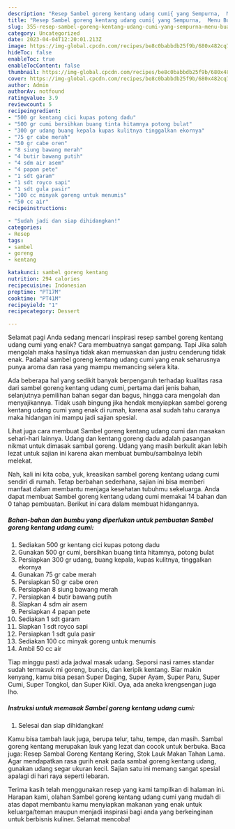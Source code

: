 ```yaml
---
description: "Resep Sambel goreng kentang udang cumi{ yang Sempurna,  Menu Buat lebaran"
title: "Resep Sambel goreng kentang udang cumi{ yang Sempurna,  Menu Buat lebaran"
slug: 355-resep-sambel-goreng-kentang-udang-cumi-yang-sempurna-menu-buat-lebaran
category: Uncategorized
date: 2023-04-04T12:20:01.213Z
image: https://img-global.cpcdn.com/recipes/be8c0babbdb25f9b/680x482cq70/sambel-goreng-kentang-udang-cumi-foto-resep-utama.jpg
hideToc: false
enableToc: true
enableTocContent: false
thumbnail: https://img-global.cpcdn.com/recipes/be8c0babbdb25f9b/680x482cq70/sambel-goreng-kentang-udang-cumi-foto-resep-utama.jpg
cover: https://img-global.cpcdn.com/recipes/be8c0babbdb25f9b/680x482cq70/sambel-goreng-kentang-udang-cumi-foto-resep-utama.jpg
author: Admin
authorAv: notfound
ratingvalue: 3.9
reviewcount: 5
recipeingredient:
- "500 gr kentang cici kupas potong dadu"
- "500 gr cumi bersihkan buang tinta hitamnya potong bulat"
- "300 gr udang buang kepala kupas kulitnya tinggalkan ekornya"
- "75 gr cabe merah"
- "50 gr cabe oren"
- "8 siung bawang merah"
- "4 butir bawang putih"
- "4 sdm air asem"
- "4 papan pete"
- "1 sdt garam"
- "1 sdt royco sapi"
- "1 sdt gula pasir"
- "100 cc minyak goreng untuk menumis"
- "50 cc air"
recipeinstructions:

- "Sudah jadi dan siap dihidangkan!"
categories:
- Resep
tags:
- sambel
- goreng
- kentang

katakunci: sambel goreng kentang 
nutrition: 294 calories
recipecuisine: Indonesian
preptime: "PT17M"
cooktime: "PT41M"
recipeyield: "1"
recipecategory: Dessert

---
```



Selamat pagi Anda sedang mencari inspirasi resep sambel goreng kentang udang cumi yang enak? Cara membuatnya sangat gampang. Tapi Jika salah mengolah maka hasilnya tidak akan memuaskan dan justru cenderung tidak enak. Padahal sambel goreng kentang udang cumi yang enak seharusnya punya aroma dan rasa yang mampu memancing selera kita.


Ada beberapa hal yang sedikit banyak berpengaruh terhadap kualitas rasa dari sambel goreng kentang udang cumi, pertama dari jenis bahan, selanjutnya pemilihan bahan segar dan bagus, hingga cara mengolah dan menyajikannya. Tidak usah bingung jika hendak menyiapkan sambel goreng kentang udang cumi yang enak di rumah, karena asal sudah tahu caranya maka hidangan ini mampu jadi sajian spesial.

Lihat juga cara membuat Sambel goreng kentang udang cumi dan masakan sehari-hari lainnya. Udang dan kentang goreng dadu adalah pasangan nikmat untuk dimasak sambal goreng. Udang yang masih berkulit akan lebih lezat untuk sajian ini karena akan membuat bumbu/sambalnya lebih melekat.


Nah, kali ini kita coba, yuk, kreasikan sambel goreng kentang udang cumi sendiri di rumah. Tetap berbahan sederhana, sajian ini bisa memberi manfaat dalam membantu menjaga kesehatan tubuhmu sekeluarga. Anda dapat membuat Sambel goreng kentang udang cumi memakai 14 bahan dan 0 tahap pembuatan. Berikut ini cara dalam membuat hidangannya.

<!--inarticleads1-->

##### Bahan-bahan dan bumbu yang diperlukan untuk pembuatan Sambel goreng kentang udang cumi:

1. Sediakan 500 gr kentang cici kupas potong dadu
1. Gunakan 500 gr cumi, bersihkan buang tinta hitamnya, potong bulat
1. Persiapkan 300 gr udang, buang kepala, kupas kulitnya, tinggalkan ekornya
1. Gunakan 75 gr cabe merah
1. Persiapkan 50 gr cabe oren
1. Persiapkan 8 siung bawang merah
1. Persiapkan 4 butir bawang putih
1. Siapkan 4 sdm air asem
1. Persiapkan 4 papan pete
1. Sediakan 1 sdt garam
1. Siapkan 1 sdt royco sapi
1. Persiapkan 1 sdt gula pasir
1. Sediakan 100 cc minyak goreng untuk menumis
1. Ambil 50 cc air


Tiap minggu pasti ada jadwal masak udang. Seporsi nasi rames standar sudah termasuk mi goreng, buncis, dan keripik kentang. Biar makin kenyang, kamu bisa pesan Super Daging, Super Ayam, Super Paru, Super Cumi, Super Tongkol, dan Super Kikil. Oya, ada aneka krengsengan juga lho. 

<!--inarticleads2-->

##### Instruksi untuk memasak Sambel goreng kentang udang cumi:


1. Selesai dan siap dihidangkan!

Kamu bisa tambah lauk juga, berupa telur, tahu, tempe, dan masih. Sambal goreng kentang merupakan lauk yang lezat dan cocok untuk berbuka. Baca juga: Resep Sambal Goreng Kentang Kering, Stok Lauk Makan Tahan Lama. Agar mendapatkan rasa gurih enak pada sambal goreng kentang udang, gunakan udang segar ukuran kecil. Sajian satu ini memang sangat spesial apalagi di hari raya seperti lebaran. 

Terima kasih telah menggunakan resep yang kami tampilkan di halaman ini. Harapan kami, olahan Sambel goreng kentang udang cumi yang mudah di atas dapat membantu kamu menyiapkan makanan yang enak untuk keluarga/teman maupun menjadi inspirasi bagi anda yang berkeinginan untuk berbisnis kuliner. Selamat mencoba!
